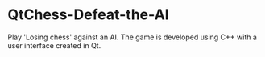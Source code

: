 # QtChess-Defeat-the-AI
Play 'Losing chess' against an AI. The game is developed using C++ with a user interface created in Qt.
